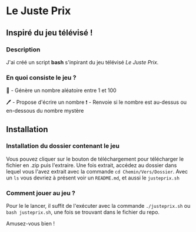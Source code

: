 # Le Juste Prix

## Inspiré du jeu télévisé !

### Description

J'ai créé un script **bash** s'inpirant du jeu télévisé *Le Juste Prix*.

### En quoi consiste le jeu ?

:100: - Génère un nombre aléatoire entre 1 et 100

:pen: - Propose d'écrire un nombre
:exclamation: - Renvoie si le nombre est au-dessus ou en-dessous du nombre mystère

## Installation

### Installation du dossier contenant le jeu

Vous pouvez cliquer sur le bouton de téléchargement pour télécharger le fichier en .zip puis l'extraire.
Une fois extrait, accédez au dossier dans lequel vous l'avez extrait avec la commande ```cd Chemin/Vers/Dossier```.
Avec un ```ls``` vous devriez à présent voir un ```README.md```, et aussi le ```justeprix.sh```

### Comment jouer au jeu ?

Pour le le lancer, il suffit de l'exécuter avec la commande ```./justeprix.sh``` ou ```bash justeprix.sh```, une fois se trouvant dans le fichier du repo.

Amusez-vous bien !
